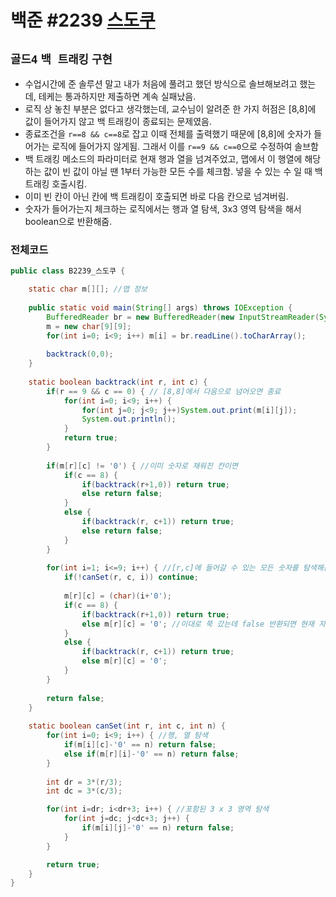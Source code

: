 # 백준 #2239 [스도쿠](https://www.acmicpc.net/problem/2239)
`골드4` `백 트래킹` `구현`
---
- 수업시간에 준 솔루션 말고 내가 처음에 풀려고 했던 방식으로 솔브해보려고 했는데, 테케는 통과하지만 제출하면 계속 실패났음.
- 로직 상 놓친 부분은 없다고 생각했는데, 교수님이 알려준 한 가지 허점은 [8,8]에 값이 들어가지 않고 백 트래킹이 종료되는 문제였음.
- 종료조건을 `r==8 && c==8`로 잡고 이때 전체를 출력했기 때문에 [8,8]에 숫자가 들어가는 로직에 들어가지 않게됨. 그래서 이를 `r==9 && c==0`으로 수정하여 솔브함
- 백 트래킹 메소드의 파라미터로 현재 행과 열을 넘겨주었고, 맵에서 이 행열에 해당하는 값이 빈 값이 아닐 땐 1부터 가능한 모든 수를 체크함. 넣을 수 있는 수 일 때 백 트래킹 호출시킴.
- 이미 빈 칸이 아닌 칸에 백 트래킹이 호출되면 바로 다음 칸으로 넘겨버림.
- 숫자가 들어가는지 체크하는 로직에서는 행과 열 탐색, 3x3 영역 탐색을 해서 boolean으로 반환해줌.

### 전체코드
```java
public class B2239_스도쿠 {

	static char m[][]; //맵 정보
	
	public static void main(String[] args) throws IOException {
		BufferedReader br = new BufferedReader(new InputStreamReader(System.in));
		m = new char[9][9];
		for(int i=0; i<9; i++) m[i] = br.readLine().toCharArray();
		
		backtrack(0,0);
	}
	
	static boolean backtrack(int r, int c) {
		if(r == 9 && c == 0) { // [8,8]에서 다음으로 넘어오면 종료
			for(int i=0; i<9; i++) {
				for(int j=0; j<9; j++)System.out.print(m[i][j]);
				System.out.println();
			}
			return true;
		}
		
		if(m[r][c] != '0') { //이미 숫자로 채워진 칸이면
			if(c == 8) {
				if(backtrack(r+1,0)) return true;
				else return false;
			}
			else {
				if(backtrack(r, c+1)) return true;
				else return false;
			}
		}
		
		for(int i=1; i<=9; i++) { //[r,c]에 들어갈 수 있는 모든 숫자를 탐색해봄
			if(!canSet(r, c, i)) continue;
			
			m[r][c] = (char)(i+'0');
			if(c == 8) {
				if(backtrack(r+1,0)) return true;
				else m[r][c] = '0'; //이대로 쭉 갔는데 false 반환되면 현재 자리 다시 초기화시킴
			}
			else {
				if(backtrack(r, c+1)) return true;
				else m[r][c] = '0';
			}
		}
		
		return false;
	}
	
	static boolean canSet(int r, int c, int n) {
		for(int i=0; i<9; i++) { //행, 열 탐색
			if(m[i][c]-'0' == n) return false;
			else if(m[r][i]-'0' == n) return false;
		}
		
		int dr = 3*(r/3);
		int dc = 3*(c/3);

		for(int i=dr; i<dr+3; i++) { //포함된 3 x 3 영역 탐색
			for(int j=dc; j<dc+3; j++) {
				if(m[i][j]-'0' == n) return false;
			}
		}

		return true;
	}
}
```
